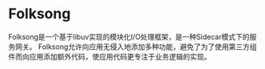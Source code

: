 # Folksong

Folksong是一个基于libuv实现的模块化I/O处理框架，是一种Sidecar模式下的服务网关。
Folksong允许向应用无侵入地添加多种功能，避免了为了使用第三方组件而向应用添加额外代码，使应用代码更专注于业务逻辑的实现。
